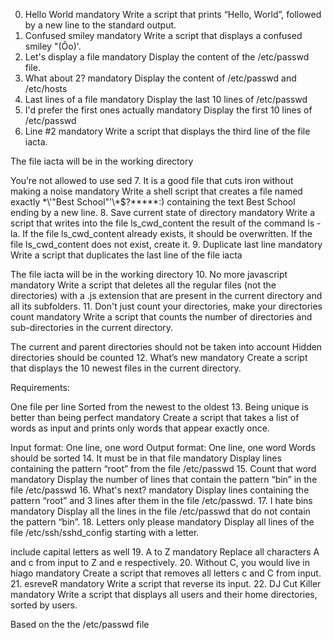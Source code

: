 0. Hello World
mandatory
Write a script that prints “Hello, World”, followed by a new line to the standard output.
1. Confused smiley
mandatory
Write a script that displays a confused smiley "(Ôo)'.
2. Let's display a file
mandatory
Display the content of the /etc/passwd file.
3. What about 2?
mandatory
Display the content of /etc/passwd and /etc/hosts
4. Last lines of a file
mandatory
Display the last 10 lines of /etc/passwd
5. I'd prefer the first ones actually
mandatory
Display the first 10 lines of /etc/passwd
6. Line #2
mandatory
Write a script that displays the third line of the file iacta.

The file iacta will be in the working directory

You’re not allowed to use sed
7. It is a good file that cuts iron without making a noise
mandatory
Write a shell script that creates a file named exactly \*\\'"Best School"\'\\*$\?\*\*\*\*\*:) containing the text Best School ending by a new line.
8. Save current state of directory
mandatory
Write a script that writes into the file ls_cwd_content the result of the command ls -la. If the file ls_cwd_content already exists, it should be overwritten. If the file ls_cwd_content does not exist, create it.
9. Duplicate last line
mandatory
Write a script that duplicates the last line of the file iacta

The file iacta will be in the working directory
10. No more javascript
mandatory
Write a script that deletes all the regular files (not the directories) with a .js extension that are present in the current directory and all its subfolders.
11. Don't just count your directories, make your directories count
mandatory
Write a script that counts the number of directories and sub-directories in the current directory.

The current and parent directories should not be taken into account
Hidden directories should be counted
12. What’s new
mandatory
Create a script that displays the 10 newest files in the current directory.

Requirements:

One file per line
Sorted from the newest to the oldest
13. Being unique is better than being perfect
mandatory
Create a script that takes a list of words as input and prints only words that appear exactly once.

Input format: One line, one word
Output format: One line, one word
Words should be sorted
14. It must be in that file
mandatory
Display lines containing the pattern “root” from the file /etc/passwd
15. Count that word
mandatory
Display the number of lines that contain the pattern “bin” in the file /etc/passwd
16. What's next?
mandatory
Display lines containing the pattern “root” and 3 lines after them in the file /etc/passwd.
17. I hate bins
mandatory
Display all the lines in the file /etc/passwd that do not contain the pattern “bin”.
18. Letters only please
mandatory
Display all lines of the file /etc/ssh/sshd_config starting with a letter.

include capital letters as well
19. A to Z
mandatory
Replace all characters A and c from input to Z and e respectively.
20. Without C, you would live in hiago
mandatory
Create a script that removes all letters c and C from input.
21. esreveR
mandatory
Write a script that reverse its input.
22. DJ Cut Killer
mandatory
Write a script that displays all users and their home directories, sorted by users.

Based on the the /etc/passwd file
